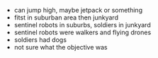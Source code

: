 - can jump high, maybe jetpack or something
- fitst in suburban area then junkyard
- sentinel robots in suburbs, soldiers in junkyard
- sentinel robots were walkers and flying drones
- soldiers had dogs
- not sure what the objective was
